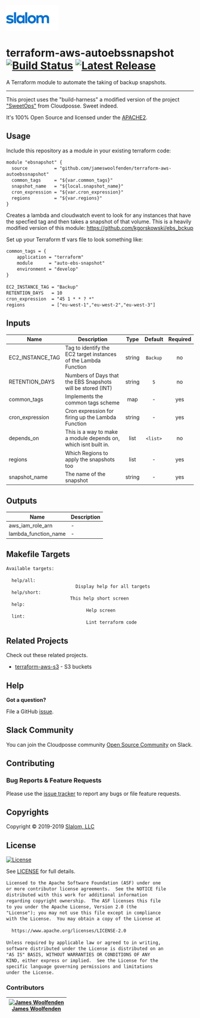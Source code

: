 <!-- This file was automatically generated by the `build-harness`. Make all changes to `README.yaml` and run `make readme` to rebuild this file. -->

[![Slalom][logo]](https://slalom.com)

# terraform-aws-autoebssnapshot [![Build Status](https://travis-ci.com/JamesWoolfenden/terraform-aws-autoebssnapshot.svg?branch=master)](https://travis-ci.com/JamesWoolfenden/terraform-aws-autoebssnapshot) [![Latest Release](https://img.shields.io/github/release/JamesWoolfenden/terraform-aws-autoebssnapshot.svg)](https://github.com/JamesWoolfenden/terraform-aws-autoebssnapshot/releases/latest)

A Terraform module to automate the taking of backup snapshots.

---

This project uses the "build-harness" a modified version of the project ["SweetOps"](https://cpco.io/sweetops) from Cloudposse. Sweet indeed.

It's 100% Open Source and licensed under the [APACHE2](LICENSE).

## Usage

Include this repository as a module in your existing terraform code:

``` HCL
module "ebsnapshot" {
  source          = "github.com/jameswoolfenden/terraform-aws-autoebssnapshot"
  common_tags     = "${var.common_tags}"
  snapshot_name   = "${local.snapshot_name}"
  cron_expression = "${var.cron_expression}"
  regions         = "${var.regions}"
}
```

Creates a lambda and cloudwatch event to look for any instances that have the specfied tag and then takes a snapshot of that volume.
This is a heavily modified version of this module: <https://github.com/kgorskowski/ebs_bckup>

Set up your Terraform tf vars file to look something like:

``` HCL
common_tags = {
    application = "terraform"
    module      = "auto-ebs-snapshot"
    environment = "develop"
}

EC2_INSTANCE_TAG = "Backup"
RETENTION_DAYS   = 10
cron_expression  = "45 1 * * ? *"
regions          = ["eu-west-1","eu-west-2","eu-west-3"]
```

## Inputs

| Name             | Description                                                     |  Type  | Default  | Required |
| ---------------- | --------------------------------------------------------------- | :----: | :------: | :------: |
| EC2_INSTANCE_TAG | Tag to identify the EC2 target instances of the Lambda Function | string | `Backup` |    no    |
| RETENTION_DAYS   | Numbers of Days that the EBS Snapshots will be stored (INT)     | string |   `5`    |    no    |
| common_tags      | Implements the common tags scheme                               |  map   |    -     |   yes    |
| cron_expression  | Cron expression for firing up the Lambda Function               | string |    -     |   yes    |
| depends_on       | This is a way to make a module depends on, which isnt built in. |  list  | `<list>` |    no    |
| regions          | Which Regions to apply the snapshots too                        |  list  |    -     |   yes    |
| snapshot_name    | The name of the snapshot                                        | string |    -     |   yes    |

## Outputs

| Name                 | Description |
| -------------------- | ----------- |
| aws_iam_role_arn     | -           |
| lambda_function_name | -           |

## Makefile Targets

```make
Available targets:

  help/all:
                          Display help for all targets
  help/short:
                        This help short screen
  help:
                              Help screen
  lint:
                              Lint terraform code

```

## Related Projects

Check out these related projects.

- [terraform-aws-s3](https://github.com/jameswoolfenden/terraform-aws-s3) - S3 buckets

## Help

**Got a question?**

File a GitHub [issue](https://github.com/JamesWoolfenden/terraform-aws-autoebssnapshot/issues).

## Slack Community

You can join the Cloudposse community [Open Source Community][slack] on Slack.

## Contributing

### Bug Reports & Feature Requests

Please use the [issue tracker](https://github.com/JamesWoolfenden/terraform-aws-autoebssnapshot/issues) to report any bugs or file feature requests.

## Copyrights

Copyright © 2019-2019 [Slalom, LLC](https://slalom.com)

## License

[![License](https://img.shields.io/badge/License-Apache%202.0-blue.svg)](https://opensource.org/licenses/Apache-2.0)

See [LICENSE](LICENSE) for full details.

    Licensed to the Apache Software Foundation (ASF) under one
    or more contributor license agreements.  See the NOTICE file
    distributed with this work for additional information
    regarding copyright ownership.  The ASF licenses this file
    to you under the Apache License, Version 2.0 (the
    "License"); you may not use this file except in compliance
    with the License.  You may obtain a copy of the License at

      https://www.apache.org/licenses/LICENSE-2.0

    Unless required by applicable law or agreed to in writing,
    software distributed under the License is distributed on an
    "AS IS" BASIS, WITHOUT WARRANTIES OR CONDITIONS OF ANY
    KIND, either express or implied.  See the License for the
    specific language governing permissions and limitations
    under the License.


### Contributors

|  [![James Woolfenden][jameswoolfenden_avatar]][jameswoolfenden_homepage]<br/>[James Woolfenden][jameswoolfenden_homepage] |
|---|

  [jameswoolfenden_homepage]: https://github.com/jameswoolfenden
  [jameswoolfenden_avatar]: https://github.com/jameswoolfenden.png?size=150



[logo]: docs/slalom-logo.png
[website]: https://slalom.com
[github]: https://github.com/jameswoolfenden
[slack]: https://cpco.io/slack
[linkedin]: https://www.linkedin.com/company/slalom-consulting/
[twitter]: https://twitter.com/Slalom

[share_twitter]: https://twitter.com/intent/tweet/?text=terraform-aws-autoebssnapshot&url=https://github.com/JamesWoolfenden/terraform-aws-autoebssnapshot
[share_linkedin]: https://www.linkedin.com/shareArticle?mini=true&title=terraform-aws-autoebssnapshot&url=https://github.com/JamesWoolfenden/terraform-aws-autoebssnapshot
[share_reddit]: https://reddit.com/submit/?url=https://github.com/JamesWoolfenden/terraform-aws-autoebssnapshot
[share_facebook]: https://facebook.com/sharer/sharer.php?u=https://github.com/JamesWoolfenden/terraform-aws-autoebssnapshot
[share_googleplus]: https://plus.google.com/share?url=https://github.com/JamesWoolfenden/terraform-aws-autoebssnapshot
[share_email]: mailto:?subject=terraform-aws-autoebssnapshot&body=https://github.com/JamesWoolfenden/terraform-aws-autoebssnapshot
